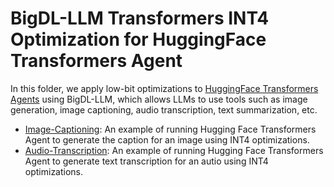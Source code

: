 # BigDL-LLM Transformers INT4 Optimization for HuggingFace Transformers Agent
In this folder, we apply low-bit optimizations to [HuggingFace Transformers Agents](https://huggingface.co/docs/transformers/transformers_agents) using BigDL-LLM, which allows LLMs to use tools such as image generation, image captioning, audio transcription, text summarization, etc.

- [Image-Captioning](Image-Captioning): An example of running Hugging Face Transformers Agent to generate the caption for an image using INT4 optimizations.
- [Audio-Transcription](Audio-Transcription): An example of running Hugging Face Transformers Agent to generate text transcription for an autio using INT4 optimizations.
